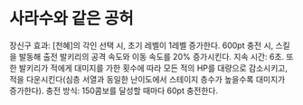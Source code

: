 # 사라수와 같은 공허

장신구 효과: [천혜]의 각인 선택 시, 초기 레벨이 1레벨 증가한다. 600pt 충전 시, 스킬을 발동해 출전 발키리의 공격 속도와 이동 속도를 20% 증가시킨다. 지속 시간: 6초. 또한 발키리가 적에게 대미지를 가한 횟수에 따라 모든 적의 HP를 대량으로 감소시키고, 적을 다운시킨다(심층 서열과 동일한 난이도에서 스테이지 층수가 높을수록 대미지가 증가한다).
충전 방식: 150콤보를 달성할 때마다 60pt 충전한다.

